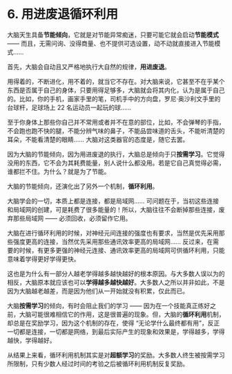 # 6. 用进废退循环利用

大脑天生具备**节能倾向**，它就是对节能异常痴迷，只要可能它就会启动**节能模式** —— 而且，无需问询、没得商量、也不提供可选设置，动不动就直接进入节能模式…… 

首先，大脑会自动且又严格地执行大自然的规律，**用进废退**。

用得着的，不断进化，用不着的，就当它不存在。对大脑来说，它甚至不在乎某个东西是否属于自己的身体，只要用得足够多，大脑就会将其内化，认为是属于自己的。比如，你的手机，画家手里的笔，司机手中的方向盘，罗尼·奥沙利文手里的台球杆，足球场上 22 名运动员一起玩的球…… 

至于你身体上那些你自己并不常用或者并不在意的部位，比如，不会弹琴的手指，不会跑也跑不快的腿，不能分辨气味的鼻子，不能品尝味道的舌头，不能听清楚的耳朵，不能看清楚的眼睛…… 大脑对这类器官的态度是，随它去罢。

因为大脑的节能倾向，因为用进废退的执行，大脑总是倾向于只**按需学习**。它觉得没用的东西，它不会为其耗费能量，别人说什么都没用。若是它自己真觉得必需，谁都拦不住。为什么？就是为了节能。

大脑的节能倾向，还演化出了另外一个机制，**循环利用**。

大脑学会的一切，本质上都是连接，都是局域网…… 可问题在于，当初这些连接和局域网的创建，可是耗费了很多能量的！所以，大脑往往不会断掉那些连接，废弃那些局域网 —— 必须回收，必须留作它用。

大脑在进行循环利用的时候，对神经元间连接的强度也有要求，当然是优先采用那些强度更高的连接，当然优先采用那些通讯效率更高的局域网…… 反过来，在需要的时候，有更多更强的神经元连接、通讯效率更高的局域网可供循环利用，只能意味着学得更好学得更快。

这也是为什么有一部分人越老学得越多越快越好的根本原因。与大多数人误以为的相反，大脑原本就应该也可以**学得越多越快越好**。大多数人之所以并非如此，不是因为大脑越老越差，而是因为他们从一开始就没有积累，仅此而已。

大脑**按需学习**的倾向，有时会阻止我们的学习 —— 因为在一个技能真正练好之前，大脑可能很难相信它的作用，这是很普遍的现象。但，大脑的**循环利用**机制，却总是在奖励学习，因为这个机制的存在，使得 “无论学什么最终都有用”，反正一切都是连接，一切都是网络，到最后实际产生的现象和效果是，学得越多，学得越快，学得越好。

从结果上来看，循环利用机制其实是对**超额学习**的奖励。大多数人终生被按需学习所限制，只有少数人经过时间的考验之后被循环利用机制反复奖励。